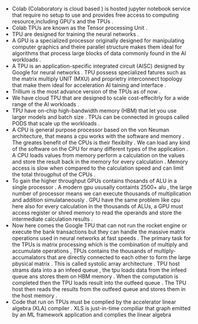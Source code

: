 - Colab (Colaboratory is cloud based ) is hosted jupyter notebook service that require no setup to use and provides free access to computing resource,including GPU's and the TPUs .
- Colab TPUs are known as the Tensor processing Unit .
- TPU are designed for training the neural networks .
- A GPU is a specialized processor originally designed for manipulating computer graphics  and theire parallel structure makes them ideal for algorithms that process large blocks of data commonly found in the AI workloads .
-  A TPU is an application-specific integrated circuit (AISC) designed by Google for neural networks . TPU possess specialized fatures such as the matrix multiply UNIT (MXU) and proprietry  interconnect topology  that make them ideal for acceleration AI taining and interface .
- Trillium is the most advance version of the TPUs as of now .
- We have cloud TPU that are designed to scale cost-effecitrly for a wide range of the AI workloads .
- TPU have on-chip high-bandwidth memory (HBM) that let you use larger models and batch size . TPUs can be connected in groups called PODS that scale up the workloads .
- A CPU is general purpose processor based on the von Neuman architecture, that means a cpu works with the software and memory . The greates benefit of the CPUs is their flexibilty . We can load any kind of the software on the CPU for many different types of the application . A CPU loads values from memory perform a calculation on the values and store the result back in the memory for every calculation . Memory access is slow when compared to the calculation speed and can limit the total througphut of the CPUs . 
- To gain the higher throughput GPUs contains thosands of ALU in a single processor . A modern gpu ususally containts 2500+ alu , the large number of processor means we can execute thousands of multiplication and addition simulataneously . GPU have the same problem like cpu here also for every calculation in the thousands of ALUs, a GPU must access register or shred memory to read the operands and store the intermediate calculation results .
-  Now here comes the Google TPU that can not run the rocket engine or execute the bank transactions but they can handle the massive matrix operations used in neural networks at fast speeds . The primary task for the TPUs is matrix processing which is the combination of multiply and accumulate operations , TPUs contains the thousands of multiply-accumalators that are directly connected to each other to form the large pbysical matrix . This is called systolic array architecture  . TPU host strams data into a an infeed queue , the tpu loads data from the infeed queue ans stores them on HBM memory . When the computation is completed then the TPU loads result into the outfeed queue . The TPU host then reads the results from the outfeed queue and stores them in the host memory .
- Code that run on TPUs must be complied by the accelerator linear algebra (XLA) compiler . XLS is just-in-time compiliar that graph emitted by an ML framework application and complies the linear algebra 